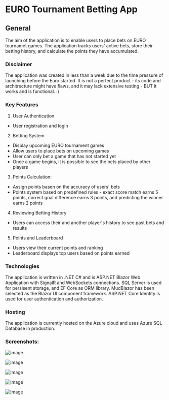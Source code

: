 # EURO Tournament Betting App

## General

The aim of the application is to enable users to place bets on EURO tournamet games. The application tracks users' active bets, store their betting history, and calculate the points they have accumulated.

### Disclaimer

The application was created in less than a week due to the time pressure of launching before the Euro started. It is not a perfect product - its code and architrecture might have flaws, and it may lack extensive testing - BUT it works and is functional. :)

### Key Features

1. User Authentication

- User registration and login

2. Betting System

- Display upcoming EURO tournament games
- Allow users to place bets on upcoming games
- User can only bet a game that has not started yet
- Once a game begins, it is possible to see the bets placed by other players

3. Points Calculation:
- Assign points basen on the accuracy of users' bets
- Points system based on predefined rules - exact score match earns 5 points, correct goal difference earns 3 points, and predicting the winner earns 2 points

4. Reviewing Betting History
- Users can access their and another player's history to see past bets and results

5. Points and Leaderboard
- Users view their current points and ranking
- Leaderboard displays top users based on points earned

### Technologies

The application is written in .NET C# and is ASP.NET Blazor Web Application with SignalR and WebSockets connections.
SQL Server is used for persisent storage, and EF Core as ORM library.
MudBlazor has been selected as the Blazor UI component framework.
ASP.NET Core Identity is used for user authentication and authorization.

### Hosting

The application is currently hosted on the Azure cloud and uses Azure SQL Database in production.

### Screenshots:

![image](https://github.com/Qwertyluk/betting-tournament/assets/64921645/a5c69fd6-d994-4e3f-b787-fa82aca9d610)

![image](https://github.com/Qwertyluk/betting-tournament/assets/64921645/8123d3f3-6a73-4293-9f68-30280d16574c)

![image](https://github.com/Qwertyluk/betting-tournament/assets/64921645/0631748d-9b35-43ed-9f7f-a4dd5bc60c0d)

![image](https://github.com/Qwertyluk/betting-tournament/assets/64921645/cec17821-f792-4d1b-bbc8-15ccf21f6dc3)

![image](https://github.com/Qwertyluk/betting-tournament/assets/64921645/0d58bd06-ce53-4d31-a2f1-aae7f1ec8563)
